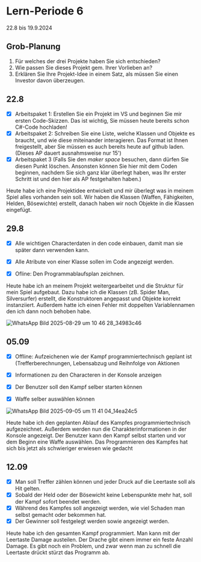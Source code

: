# Lern-Periode 6

22.8 bis 19.9.2024

## Grob-Planung

1. Für welches der drei Projekte haben Sie sich entschieden?
2. Wie passen Sie dieses Projekt gem. Ihrer Vorlieben an?
3. Erklären Sie Ihre Projekt-Idee in einem Satz, als müssen Sie einen Investor davon überzeugen.

## 22.8

- [x] Arbeitspaket 1: Erstellen Sie ein Projekt im VS und beginnen Sie mir ersten Code-Skizzen. Das ist wichtig, Sie müssen heute bereits schon C#-Code hochladen!
- [x] Arbeitspaket 2: Schreiben Sie eine Liste, welche Klassen und Objekte es braucht, und wie diese miteinander interagieren. Das Format ist Ihnen freigestellt, aber Sie müssen es auch bereits heute auf github laden. (Dieses AP dauert ausnahmsweise nur 15')
- [x] Arbeitspaket 3 (Falls Sie den *maker space* besuchen, dann dürfen Sie diesen Punkt löschen. Ansonsten können Sie hier mit dem Coden beginnen, nachdem Sie sich ganz klar überlegt haben, was Ihr erster Schritt ist und den hier als AP festgehalten haben.)

Heute habe ich eine Projektidee entwickelt und mir überlegt was in meinem Spiel alles vorhanden sein soll. Wir haben die Klassen (Waffen, Fähigkeiten, Helden, Bösewichte) erstellt, danach haben wir noch Objekte in die Klassen eingefügt.

## 29.8

- [x] Alle wichtigen Characterdaten in den code einbauen, damit man sie später dann verwenden kann.
- [x] Alle Atribute von einer Klasse sollen im Code angezeigt werden.
- [x] Ofline: Den Programmablaufsplan zeichnen.


Heute habe ich an meinem Projekt weitergearbeitet und die Struktur für mein Spiel aufgebaut. Dazu habe ich die Klassen (zB. Spider Man, Silversurfer) erstellt, die Konstruktoren angepasst und Objekte korrekt instanziiert. Außerdem hatte ich einen Fehler mit doppelten Variablennamen den ich dann noch behoben habe.

![WhatsApp Bild 2025-08-29 um 10 46 28_34983c46](https://github.com/user-attachments/assets/18811393-8f85-4d44-b988-93780ec7e63d)



## 05.09

- [x] Offline: Aufzeichenen wie der Kampf programmiertechnisch geplant ist (Trefferberechnungen, Lebensabzug und Reihnfolge von Aktionen
- [x] Informationen zu den Characteren in der Konsole anzeigen
- [x] Der Benutzer soll den Kampf selber starten können
- [x] Waffe selber auswählen können

      

![WhatsApp Bild 2025-09-05 um 11 41 04_14ea24c5](https://github.com/user-attachments/assets/a40d3cc3-b08a-4caf-aec8-300bf93eac56)

Heute habe ich den geplanten Ablauf des Kampfes programmiertechnisch aufgezeichnet. Außerdem werden nun die Charakterinformationen in der Konsole angezeigt. Der Benutzer kann den Kampf selbst starten und vor dem Beginn eine Waffe auswählen. Das Programmieren des Kampfes hat sich bis jetzt als schwieriger erwiesen wie gedacht


## 12.09

- [x] Man soll Treffer zählen können und jeder Druck auf die Leertaste soll als Hit gelten.
- [x] Sobald der Held oder der Bösewicht keine Lebenspunkte mehr hat, soll der Kampf sofort beendet werden.
- [x] Während des Kampfes soll angezeigt werden, wie viel Schaden man selbst gemacht oder bekommen hat.
- [x] Der Gewinner soll festgelegt werden sowie angezeigt werden.

Heute habe ich den gesamten Kampf programmiert. Man kann mit der Leertaste Damage austeilen. Der Drache gibt einem immer  ein feste Anzahl Damage. Es gibt noch ein Problem, und zwar wenn man zu schnell die Leertaste drückt stürzt das Programm ab.






